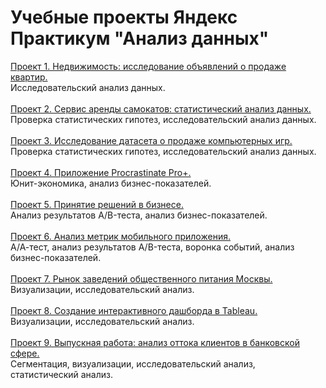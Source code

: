 # Учебные проекты Яндекс Практикум "Анализ данных"
[Проект 1. Недвижимость: исследование объявлений о продаже квартир.](https://github.com/Vendor62/Training-projects-DA/blob/main/Realty_EDA.ipynb)</br>
Исследовательский анализ данных.</br></br>
[Проект 2. Сервис аренды самокатов: статистический анализ данных.](https://github.com/Vendor62/Training-projects-DA/blob/main/Gofast_rent_EDA_SDA.ipynb)</br>
Проверка статистических гипотез, исследовательский анализ данных.</br></br>
[Проект 3. Исследование датасета о продаже компьютерных игр.](https://github.com/Vendor62/Training-projects-DA/blob/main/Games_EDA_SDA.ipynb)</br>
Проверка статистических гипотез, исследовательский анализ данных.</br></br>
[Проект 4. Приложение Procrastinate Pro+.](https://github.com/Vendor62/Training-projects-DA/blob/main/Procrastinate_pro_UE.ipynb)</br>
Юнит-экономика, анализ бизнес-показателей.</br></br>
[Проект 5. Принятие решений в бизнесе.](https://github.com/Vendor62/Training-projects-DA/blob/main/A-B_test.ipynb)</br>
Анализ результатов A/B-теста, анализ бизнес-показателей.</br></br>
[Проект 6. Анализ метрик мобильного приложения.](https://github.com/Vendor62/Training-projects-DA/blob/main/A-A-B_test.ipynb)</br>
А/А-тест, анализ результатов A/B-теста, воронка событий, анализ бизнес-показателей.</br></br>
[Проект 7. Рынок заведений общественного питания Москвы.](https://github.com/Vendor62/Training-projects-DA/blob/main/catering_EDA_visualisation_3.ipynb)</br>
Визуализации, исследовательский анализ.</br></br>
[Проект 8. Создание интерактивного дашборда в Tableau.](https://github.com/Vendor62/Training-projects-DA/blob/main/Tableau_dashboards.ipynb)</br>
Визуализации, исследовательский анализ.</br></br>
[Проект 9. Выпускная работа: анализ оттока клиентов в банковской сфере.](https://github.com/Vendor62/Training-projects-DA/blob/main/final_poject.ipynb)</br>
Сегментация, визуализации, исследовательский анализ, статистический анализ.</br></br>
